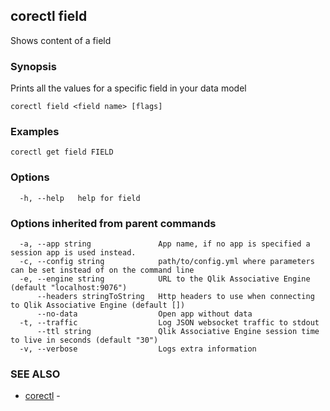 ## corectl field

Shows content of a field

### Synopsis

Prints all the values for a specific field in your data model

```
corectl field <field name> [flags]
```

### Examples

```
corectl get field FIELD
```

### Options

```
  -h, --help   help for field
```

### Options inherited from parent commands

```
  -a, --app string               App name, if no app is specified a session app is used instead.
  -c, --config string            path/to/config.yml where parameters can be set instead of on the command line
  -e, --engine string            URL to the Qlik Associative Engine (default "localhost:9076")
      --headers stringToString   Http headers to use when connecting to Qlik Associative Engine (default [])
      --no-data                  Open app without data
  -t, --traffic                  Log JSON websocket traffic to stdout
      --ttl string               Qlik Associative Engine session time to live in seconds (default "30")
  -v, --verbose                  Logs extra information
```

### SEE ALSO

* [corectl](corectl.md)	 - 

